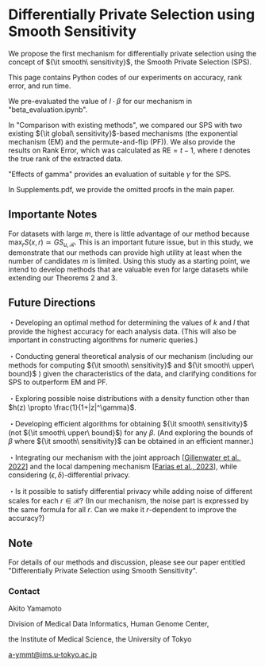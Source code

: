 # Differentially Private Selection using Smooth Sensitivity

We propose the first mechanism for differentially private selection using the concept of ${\it smooth\ sensitivity}$, the Smooth Private Selection (SPS).

This page contains Python codes of our experiments on accuracy, rank error, and run time.

We pre-evaluated the value of $l \cdot {\beta}$ for our mechanism in "beta_evaluation.ipynb".

In "Comparison with existing methods", we compared our SPS with two existing ${\it global\ sensitivity}$-based mechanisms (the exponential mechanism (EM) and the permute-and-flip (PF)). We also provide the results on Rank Error, which was calculated as $\mathrm{RE} = t - 1$, where $t$ denotes the true rank of the extracted data.

"Effects of gamma" provides an evaluation of suitable $\gamma$ for the SPS.

In Supplements.pdf, we provide the omitted proofs in the main paper.

## Importante Notes
For datasets with large $m$, there is little advantage of our method because $\max_r S(x,r) \simeq GS_{u,\mathcal{R}}$. This is an important future issue, but in this study, we demonstrate that our methods can provide high utility at least when the number of candidates $m$ is limited. Using this study as a starting point, we intend to develop methods that are valuable even for large datasets while extending our Theorems 2 and 3.

## Future Directions

・Developing an optimal method for determining the values of $k$ and $l$ that provide the highest accuracy for each analysis data. (This will also be important in constructing algorithms for numeric queries.)

・Conducting general theoretical analysis of our mechanism (including our methods for computing ${\it smooth\ sensitivity}$ and ${\it smooth\ upper\ bound}$ ) given the characteristics of the data, and clarifying conditions for SPS to outperform EM and PF.

・Exploring possible noise distributions with a density function other than $h(z) \propto \frac{1}{1+|z|^\gamma}$.

・Developing efficient algorithms for obtaining ${\it smooth\ sensitivity}$ (not ${\it smooth\ upper\ bound}$) for any $\beta$. (And exploring the bounds of $\beta$ where ${\it smooth\ sensitivity}$ can be obtained in an efficient manner.)

・Integrating our mechanism with the joint approach [[Gillenwater et al., 2022](https://proceedings.mlr.press/v162/gillenwater22a.html)] and the local dampening mechanism [[Farias et al., 2023](https://link.springer.com/article/10.1007/s00778-022-00774-w)], while considering $(\epsilon,\delta)$-differential privacy.

・Is it possible to satisfy differential privacy while adding noise of different scales for each $r \in \mathcal{R}$? (In our mechanism, the noise part is expressed by the same formula for all $r$. Can we make it $r$-dependent to improve the accuracy?)

## Note

For details of our methods and discussion, please see our paper entitled "Differentially Private Selection using Smooth Sensitivity".

### Contact
Akito Yamamoto

Division of Medical Data Informatics, Human Genome Center,

the Institute of Medical Science, the University of Tokyo

a-ymmt@ims.u-tokyo.ac.jp
